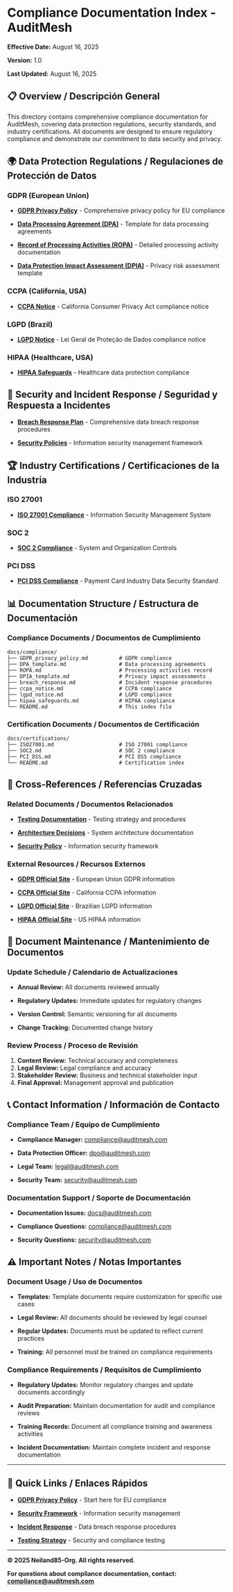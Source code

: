 # Compliance Documentation Index - AuditMesh

**Effective Date:** August 16, 2025

**Version:** 1.0

**Last Updated:** August 16, 2025

## 📋 **Overview / Descripción General**

This directory contains comprehensive compliance documentation for AuditMesh, covering data protection regulations,
security standards, and industry certifications. All documents are designed to ensure regulatory compliance and
demonstrate our commitment to data security and privacy.

## 🌍 **Data Protection Regulations / Regulaciones de Protección de Datos**

### **GDPR (European Union)**

- **[GDPR Privacy Policy](GDPR_privacy_policy.md)** - Comprehensive privacy policy for EU compliance

- **[Data Processing Agreement (DPA)](DPA_template.md)** - Template for data processing agreements

- **[Record of Processing Activities (ROPA)](ROPA.md)** - Detailed processing activity documentation

- **[Data Protection Impact Assessment (DPIA)](DPIA_template.md)** - Privacy risk assessment template

### **CCPA (California, USA)**

- **[CCPA Notice](ccpa_notice.md)** - California Consumer Privacy Act compliance notice

### **LGPD (Brazil)**

- **[LGPD Notice](lgpd_notice.md)** - Lei Geral de Proteção de Dados compliance notice

### **HIPAA (Healthcare, USA)**

- **[HIPAA Safeguards](hipaa_safeguards.md)** - Healthcare data protection compliance

## 🚨 **Security and Incident Response / Seguridad y Respuesta a Incidentes**

- **[Breach Response Plan](breach_response.md)** - Comprehensive data breach response procedures

- **[Security Policies](../certifications/ISO27001.md)** - Information security management framework

## 🏆 **Industry Certifications / Certificaciones de la Industria**

### **ISO 27001**

- **[ISO 27001 Compliance](../certifications/ISO27001.md)** - Information Security Management System

### **SOC 2**

- **[SOC 2 Compliance](../certifications/SOC2.md)** - System and Organization Controls

### **PCI DSS**

- **[PCI DSS Compliance](../certifications/PCI_DSS.md)** - Payment Card Industry Data Security Standard

## 📊 **Documentation Structure / Estructura de Documentación**

### **Compliance Documents / Documentos de Cumplimiento**

```
docs/compliance/
├── GDPR_privacy_policy.md          # GDPR compliance
├── DPA_template.md                 # Data processing agreements
├── ROPA.md                         # Processing activities record
├── DPIA_template.md                # Privacy impact assessments
├── breach_response.md              # Incident response procedures
├── ccpa_notice.md                  # CCPA compliance
├── lgpd_notice.md                  # LGPD compliance
├── hipaa_safeguards.md             # HIPAA compliance
└── README.md                       # This index file
```

### **Certification Documents / Documentos de Certificación**

```
docs/certifications/
├── ISO27001.md                     # ISO 27001 compliance
├── SOC2.md                         # SOC 2 compliance
├── PCI_DSS.md                      # PCI DSS compliance
└── README.md                       # Certification index
```

## 🔗 **Cross-References / Referencias Cruzadas**

### **Related Documents / Documentos Relacionados**

- **[Testing Documentation](../TESTING.md)** - Testing strategy and procedures

- **[Architecture Decisions](../adr/)** - System architecture documentation

- **[Security Policy](../certifications/ISO27001.md)** - Information security framework

### **External Resources / Recursos Externos**

- **[GDPR Official Site](https://gdpr.eu/)** - European Union GDPR information

- **[CCPA Official Site](https://oag.ca.gov/privacy/ccpa)** - California CCPA information

- **[LGPD Official Site](https://www.gov.br/cnpd/pt-br)** - Brazilian LGPD information

- **[HIPAA Official Site](https://www.hhs.gov/hipaa/)** - US HIPAA information

## 📝 **Document Maintenance / Mantenimiento de Documentos**

### **Update Schedule / Calendario de Actualizaciones**

- **Annual Review:** All documents reviewed annually

- **Regulatory Updates:** Immediate updates for regulatory changes

- **Version Control:** Semantic versioning for all documents

- **Change Tracking:** Documented change history

### **Review Process / Proceso de Revisión**

1. **Content Review:** Technical accuracy and completeness
2. **Legal Review:** Legal compliance and accuracy
3. **Stakeholder Review:** Business and technical stakeholder input
4. **Final Approval:** Management approval and publication

## 📞 **Contact Information / Información de Contacto**

### **Compliance Team / Equipo de Cumplimiento**

- **Compliance Manager:** compliance@auditmesh.com

- **Data Protection Officer:** dpo@auditmesh.com

- **Legal Team:** legal@auditmesh.com

- **Security Team:** security@auditmesh.com

### **Documentation Support / Soporte de Documentación**

- **Documentation Issues:** docs@auditmesh.com

- **Compliance Questions:** compliance@auditmesh.com

- **Security Questions:** security@auditmesh.com

## ⚠️ **Important Notes / Notas Importantes**

### **Document Usage / Uso de Documentos**

- **Templates:** Template documents require customization for specific use cases

- **Legal Review:** All documents should be reviewed by legal counsel

- **Regular Updates:** Documents must be updated to reflect current practices

- **Training:** All personnel must be trained on compliance requirements

### **Compliance Requirements / Requisitos de Cumplimiento**

- **Regulatory Updates:** Monitor regulatory changes and update documents accordingly

- **Audit Preparation:** Maintain documentation for audit and compliance reviews

- **Training Records:** Document all compliance training and awareness activities

- **Incident Documentation:** Maintain complete incident and response documentation

---

## 🔗 **Quick Links / Enlaces Rápidos**

- **[GDPR Privacy Policy](GDPR_privacy_policy.md)** - Start here for EU compliance

- **[Security Framework](../certifications/ISO27001.md)** - Information security management

- **[Incident Response](breach_response.md)** - Data breach response procedures

- **[Testing Strategy](../TESTING.md)** - Security and compliance testing

---

**© 2025 Neiland85-Org. All rights reserved.**

**For questions about compliance documentation, contact: compliance@auditmesh.com**

